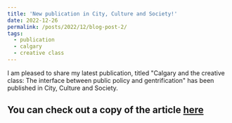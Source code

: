 ```yaml
---
title: 'New publication in City, Culture and Society!'
date: 2022-12-26
permalink: /posts/2022/12/blog-post-2/
tags:
  - publication
  - calgary
  - creative class
---
```


I am pleased to share my latest publication, titled "Calgary and the creative class: The interface between public policy and gentrification" has been published in City, Culture and Society.

You can check out a copy of the article [here](https://www.sciencedirect.com/science/article/pii/S1877916622000509?casa_token=RME4ED3Z3fkAAAAA:HE14sgNfwMHU7m1jUwyXy4ruE08t3AXC4HJ5bEPu_al_B2kBq_SkZNMY8d3s5MgQrytH1NPwTg)
------